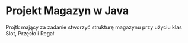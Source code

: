 # Projekt Magazyn w Java

Projtk mający za zadanie stworzyć strukturę magazynu przy użyciu klas Slot, Przęsło i Regał
